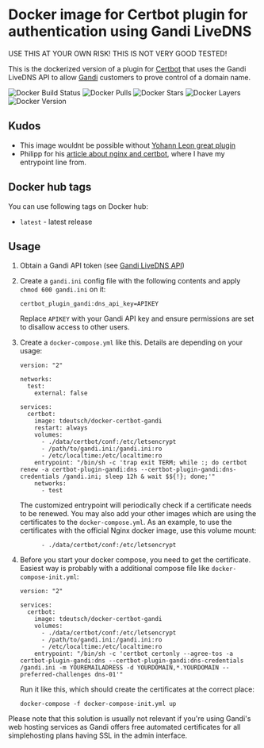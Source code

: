 # Docker image for Certbot plugin for authentication using Gandi LiveDNS

USE THIS AT YOUR OWN RISK! THIS IS NOT VERY GOOD TESTED!

This is the dockerized version of a plugin for [Certbot](https://certbot.eff.org/) that uses the Gandi
LiveDNS API to allow [Gandi](https://www.gandi.net/) customers to prove control of a domain name.

![Docker Build Status](https://img.shields.io/docker/build/tdeutsch/docker-certbot-gandi.svg)
![Docker Pulls](https://img.shields.io/docker/pulls/tdeutsch/docker-certbot-gandi.svg)
![Docker Stars](https://img.shields.io/docker/stars/tdeutsch/docker-certbot-gandi.svg)
![Docker Layers](https://images.microbadger.com/badges/image/tdeutsch/docker-certbot-gandi.svg)
![Docker Version](https://images.microbadger.com/badges/version/tdeutsch/docker-certbot-gandi.svg)


## Kudos

- This image wouldnt be possible without [Yohann Leon great plugin](https://github.com/obynio/certbot-plugin-gandi)
- Philipp for his [article about nginx and certbot](https://medium.com/@pentacent/nginx-and-lets-encrypt-with-docker-in-less-than-5-minutes-b4b8a60d3a71), where I have my entrypoint line from.

## Docker hub tags

You can use following tags on Docker hub:

* `latest` - latest release

## Usage

1. Obtain a Gandi API token (see [Gandi LiveDNS API](https://doc.livedns.gandi.net/))

2. Create a `gandi.ini` config file with the following contents and apply `chmod 600 gandi.ini` on it:
   ```
   certbot_plugin_gandi:dns_api_key=APIKEY
   ```
   Replace `APIKEY` with your Gandi API key and ensure permissions are set to disallow access to other users.
3. Create a `docker-compose.yml` like this. Details are depending on your usage:
   ```
   version: "2"

   networks:
     test:
       external: false

   services:
     certbot:
       image: tdeutsch/docker-certbot-gandi
       restart: always
       volumes:
         - ./data/certbot/conf:/etc/letsencrypt
         - /path/to/gandi.ini:/gandi.ini:ro
         - /etc/localtime:/etc/localtime:ro
       entrypoint: "/bin/sh -c 'trap exit TERM; while :; do certbot renew -a certbot-plugin-gandi:dns --certbot-plugin-gandi:dns-credentials /gandi.ini; sleep 12h & wait $${!}; done;'"
       networks:
         - test
   ```
   The customized entrypoint will periodically check if a certificate needs to be renewed. You may also add your other images which are using the certificates to the `docker-compose.yml`. As an example, to use the certificates with the official Nginx docker image, use this volume mount:
   ```
         - ./data/certbot/conf:/etc/letsencrypt
   ```
4. Before you start your docker compose, you need to get the certificate. Easiest way is probably with a additional compose file like `docker-compose-init.yml`:
   ```
   version: "2"

   services:
     certbot:
       image: tdeutsch/docker-certbot-gandi
       volumes:
         - ./data/certbot/conf:/etc/letsencrypt
         - /path/to/gandi.ini:/gandi.ini:ro
         - /etc/localtime:/etc/localtime:ro
       entrypoint: "/bin/sh -c 'certbot certonly --agree-tos -a certbot-plugin-gandi:dns --certbot-plugin-gandi:dns-credentials /gandi.ini -m YOUREMAILADRESS -d YOURDOMAIN,*.YOURDOMAIN --preferred-challenges dns-01'"
   ```
   Run it like this, which should create the certificates at the correct place:
   ```
   docker-compose -f docker-compose-init.yml up
   ```

Please note that this solution is usually not relevant if you're using Gandi's web hosting services as Gandi offers free automated certificates for all simplehosting plans having SSL in the admin interface.
